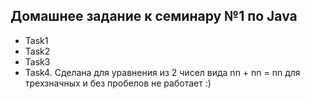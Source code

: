 ## Домашнее задание к семинару №1 по Java

- Task1
- Task2
- Task3
- Task4. Сделана для уравнения из 2 чисел вида nn + nn = nn для трехзначных и без пробелов не работает :)
